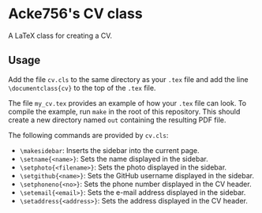 # Acke756's CV class

A LaTeX class for creating a CV.

## Usage

Add the file `cv.cls` to the same directory as your `.tex` file and add the line
`\documentclass{cv}` to the top of the `.tex` file.

The file `my_cv.tex` provides an example of how your `.tex` file can look. To
compile the example, run `make` in the root of this repository. This should
create a new directory named `out` containing the resulting PDF file.

The following commands are provided by `cv.cls`:
- `\makesidebar`: Inserts the sidebar into the current page.
- `\setname{<name>}`: Sets the name displayed in the sidebar.
- `\setphoto{<filename>}`: Sets the photo displayed in the sidebar.
- `\setgithub{<name>}`: Sets the GitHub username displayed in the sidebar.
- `\setphoneno{<no>}`: Sets the phone number displayed in the CV header.
- `\setemail{<email>}`: Sets the e-mail address displayed in the sidebar.
- `\setaddress{<address>}`: Sets the address displayed in the CV header.
